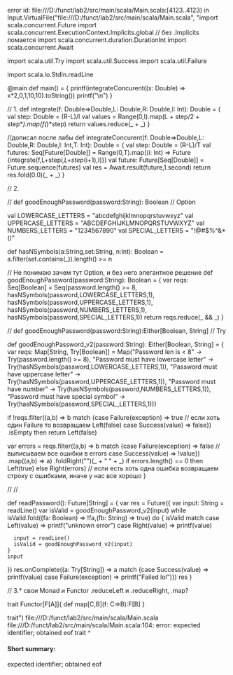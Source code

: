 error id: file:///D:/funct/lab2/src/main/scala/Main.scala:[4123..4123) in Input.VirtualFile("file:///D:/funct/lab2/src/main/scala/Main.scala", "import scala.concurrent.Future
import scala.concurrent.ExecutionContext.Implicits.global // без .Implicits ломается
import scala.concurrent.duration.DurationInt
import scala.concurrent.Await

import scala.util.Try
import scala.util.Success
import scala.util.Failure

import scala.io.StdIn.readLine

@main def main() = {
  printf(integrateConcurent((x: Double) => x*2,0,1,10,10).toString())
  printf("\n")
}

// 1. 
def integrate(f: Double=>Double,L: Double,R: Double,I: Int): Double = {
  val step: Double = (R-L)/I
  val values = Range(0,I).map(L + step/2 + step*_).map(f(_)*step)
  return values.reduce(_ + _)
}

//дописал после лабы
def integrateConcurent(f: Double=>Double,L: Double,R: Double,I: Int,T: Int): Double = {
  val step: Double = (R-L)/T
  val futures: Seq[Future[Double]] = Range(0,T).map((i: Int) => Future {integrate(f,L+step*i,L+step*(i+1),I)})
  val future: Future[Seq[Double]] = Future.sequence(futures)
  val res = Await.result(future,1.second)
  return res.fold(0.0)(_ + _)
}

// 2.

// def goodEnoughPassword(password:String): Boolean
// Option

val LOWERCASE_LETTERS = "abcdefghijklmnopqrstuvwxyz"
val UPPERCASE_LETTERS = "ABCDEFGHIJKLMNOPQRSTUVWXYZ"
val NUMBERS_LETTERS = "1234567890"
val SPECIAL_LETTERS = "!@#$%^&*()"

def hasNSymbols(a:String,set:String, n:Int): Boolean = a.filter(set.contains(_)).length() >= n

// Не понимаю зачем тут Option, и без него элегантное решение
def goodEnoughPassword(password:String): Boolean = {
 var reqs: Seq[Boolean] = Seq(password.length() >= 8,
                              hasNSymbols(password,LOWERCASE_LETTERS,1),
                              hasNSymbols(password,UPPERCASE_LETTERS,1),
                              hasNSymbols(password,NUMBERS_LETTERS,1),
                              hasNSymbols(password,SPECIAL_LETTERS,1))
 return reqs.reduce(_ && _)
}

// def goodEnoughPassword(password:String):Either[Boolean, String]
// Try

def goodEnoughPassword_v2(password:String): Either[Boolean, String] = {
  var reqs: Map[String, Try[Boolean]] = Map("Password len is < 8"                 -> Try(password.length() >= 8),
                                            "Password must have lowercase letter" -> Try(hasNSymbols(password,LOWERCASE_LETTERS,1)),
                                            "Password must have uppercase letter" -> Try(hasNSymbols(password,UPPERCASE_LETTERS,1)),
                                            "Password must have number"           -> Try(hasNSymbols(password,NUMBERS_LETTERS,1)),
                                            "Password must have special symbol"   -> Try(hasNSymbols(password,SPECIAL_LETTERS,1)))
  
  if !reqs.filter((a,b) => b match {case Failure(exception) => true // если хоть один Failure то возвращаем Left(false)
                                    case Success(value) => false})
          .isEmpty then return Left(false)
  
  var errors = reqs.filter((a,b) => b match {case Failure(exception) => false // выписываем все ошибки в errors
                                             case Success(value) => !value})
                   .map((a,b) => a)
                   .foldRight("")(_ + " " + _)
  if errors.length() == 0 then Left(true) else Right(errors) // если есть хоть одна ошибка возвращаем строку с ошибками, иначе у нас все хорошо
}

// 
// 

def readPassword(): Future[String] = {
  var res = Future({
    var input: String = readLine()
    var isValid = goodEnoughPassword_v2(input)
    while isValid.fold((fa: Boolean) => !fa,(fb: String) => true) do {
      isValid match
        case Left(value)  => printf("unknown error")
        case Right(value) => printf(value)
      
      input = readLine()
      isValid = goodEnoughPassword_v2(input)
    }
    input
  })
  res.onComplete((a: Try[String]) => a match {case Success(value) => printf(value)
                                              case Failure(exception) => printf("Failed lol")})
  res
}

// 3.* свои Monad и Functor .reduceLeft и .reduceRight, .map?

trait Functor[F[A]]{
  def map[C,B](f: C=>B):F[B]
}

trait")
file:///D:/funct/lab2/src/main/scala/Main.scala
file:///D:/funct/lab2/src/main/scala/Main.scala:104: error: expected identifier; obtained eof
trait
     ^
#### Short summary: 

expected identifier; obtained eof